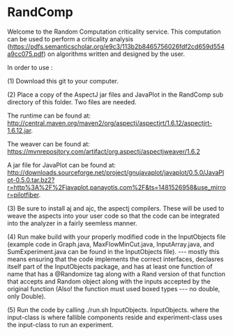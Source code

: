 # RandComp

Welcome to the Random Computation criticality service. This computation can be used to perform a criticality analysis (https://pdfs.semanticscholar.org/e9c3/113b2b8465756026fdf2cd659d554a9cc075.pdf) on algorithms written and designed by the user. 

In order to use :

(1) Download this git to your computer. 

(2) Place a copy of the AspectJ jar files and JavaPlot in the RandComp sub directory of this folder. Two files are needed. 

The runtime can be found at: http://central.maven.org/maven2/org/aspectj/aspectjrt/1.6.12/aspectjrt-1.6.12.jar. 

The weaver can be found at: https://mvnrepository.com/artifact/org.aspectj/aspectjweaver/1.6.2

A jar file for JavaPlot can be found at: http://downloads.sourceforge.net/project/gnujavaplot/javaplot/0.5.0/JavaPlot-0.5.0.tar.bz2?r=http%3A%2F%2Fjavaplot.panayotis.com%2F&ts=1481526958&use_mirror=pilotfiber.

(3) Be sure to install aj and ajc, the aspectj compilers. These will be used to weave the aspects into your user code so that the code can be integrated into the analyzer in a fairly seemless manner. 

(4) Run make build with your properly modified code in the InputObjects file (example code in Graph.java, MaxFlowMinCut.java, InputArray.java, and SumExperiment.java can be found in the InputObjects file). --- mostly this means ensuring that the code implements the correct interfaces, declasres itself part of the InputObjects package, and has at least one function of name <function-name> that has a @Randomize tag along with a <function-name>Rand version of that function that accepts and Random object along with the inputs accepted by the original function (Also! the function must used boxed types --- no double, only Double). 

(5) Run the code by calling ./run.sh InputObjects.<input-class> InputObjects.<experiment-class> where the input-class is where fallible components reside and experiment-class uses the input-class to run an experiment. 
